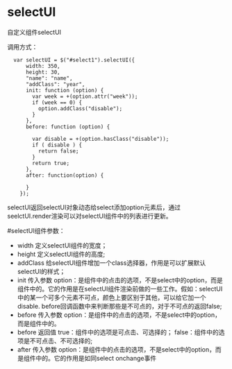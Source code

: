 # selectUI
自定义组件selectUI

调用方式：
```
  var selectUI = $("#select1").selectUI({
      width: 350,
      height: 30,
      "name": "name",
      "addClass": "year",
      init: function (option) {
        var week = +(option.attr("week"));
        if (week == 0) {
          option.addClass("disable");
        }
      },
      before: function (option) {

        var disable = +(option.hasClass("disable"));
        if ( disable ) {
          return false;
        }
        return true;
      },
      after: function(option) {

      }
    });
```

selectUI返回selectUI对象动态给select添加option元素后，通过 seelctUI.render渲染可以对selectUI组件中的列表进行更新。

#selectUI组件参数：    
* width 定义selectUI组件的宽度；
* height 定义selectUI组件的高度;
* addClass 给selectUI组件增加一个class选择器，作用是可以扩展默认selectUI的样式；
* init 传入参数 option：是组件中的点击的选项，不是select中的option，而是组件中的。它的作用是在selectUI组件渲染前做的一些工作。假如：selectUI中的某一个可多个元素不可点，颜色上要区别于其他，可以给它加一个disable. before回调函数中来判断那些是不可点的，对于不可点的返回false;
* before 传入参数 option：是组件中的点击的选项，不是select中的option，而是组件中的。
* before 返回值 true：组件中的选项是可点击、可选择的； false：组件中的选项是不可点击、不可选择的;
* after 传入参数 option：是组件中的点击的选项，不是select中的option，而是组件中的。它的作用是如同select onchange事件

